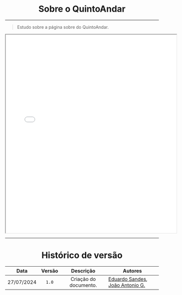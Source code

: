 <center>

# Sobre o QuintoAndar

</center>

---

> Estudo sobre a página sobre do QuintoAndar.

<center>

<iframe src="./assets/Sobre-QA.pdf" width="560" height="650"></iframe>

</center>

---

<center>

# Histórico de versão

</center>

<div style="margin: 0 auto; width: fit-content;">

|    Data    | Versão |       Descrição       | Autores                                                                                              |
|:----------:|:------:|:---------------------:|------------------------------------------------------------------------------------------------------|
| 27/07/2024 | `1.0`  | Criação do documento. | [Eduardo Sandes](https://github.com/DiceRunner714), [João Antonio G.](https://github.com/joaoseisei) |

</div>